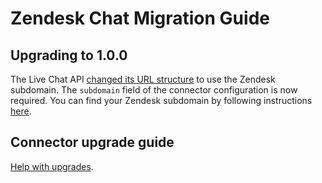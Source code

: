 # Zendesk Chat Migration Guide

## Upgrading to 1.0.0

The Live Chat API [changed its URL structure](https://developer.zendesk.com/api-reference/live-chat/introduction/) to use the Zendesk subdomain.
The `subdomain` field of the connector configuration is now required.
You can find your Zendesk subdomain by following instructions [here](https://support.zendesk.com/hc/en-us/articles/4409381383578-Where-can-I-find-my-Zendesk-subdomain).

## Connector upgrade guide

[Help with upgrades](/platform/managing-airbyte/connector-updates).
